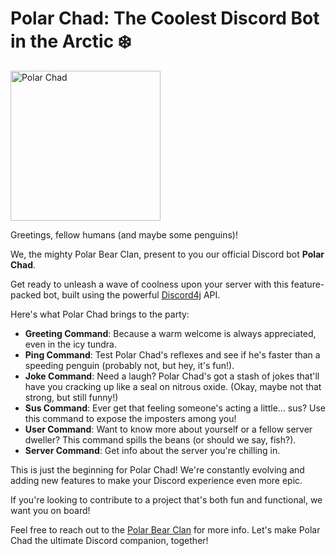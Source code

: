 # Polar Chad: The Coolest Discord Bot in the Arctic ❄️

<img src="https://d.furaffinity.net/art/r.g.buzsz/1689867525/1689867525.r.g.buzsz_gigachad.jpg" alt="Polar Chad" height = 240px/>

Greetings, fellow humans (and maybe some penguins)!

We, the mighty Polar Bear Clan, present to you our official Discord bot **Polar Chad**.

Get ready to unleash a wave of coolness upon your server with this feature-packed bot, built using the powerful
[Discord4j](https://discord4j.com/)
API.

Here's what Polar Chad brings to the party:

- **Greeting Command**: Because a warm welcome is always appreciated, even in the icy tundra.
- **Ping Command**: Test Polar Chad's reflexes and see if he's faster than a speeding penguin (probably not, but hey,
  it's
  fun!).
- **Joke Command**: Need a laugh? Polar Chad's got a stash of jokes that'll have you cracking up like a seal on nitrous
  oxide. (Okay, maybe not that strong, but still funny!)
- **Sus Command**: Ever get that feeling someone's acting a little... sus? Use this command to expose the imposters
  among
  you!
- **User Command**: Want to know more about yourself or a fellow server dweller? This command spills the beans (or
  should we
  say, fish?).
- **Server Command**: Get info about the server you're chilling in.

This is just the beginning for Polar Chad! We're constantly evolving and adding new features to make your Discord
experience even more epic.

If you're looking to contribute to a project that's both fun and functional, we want you on board!

Feel free to reach out to the [Polar Bear Clan](https://discord.gg/jStKjthr) for more info. Let's make Polar Chad the
ultimate Discord companion, together!